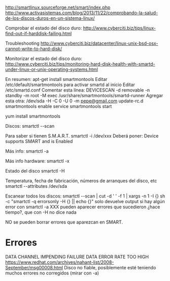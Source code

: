 http://smartlinux.sourceforge.net/smart/index.php
http://www.activasistemas.com/blog/2013/11/22/comprobando-la-salud-de-los-discos-duros-en-un-sistema-linux/

Comprobar el estado del disco duro:
http://www.cyberciti.biz/tips/linux-find-out-if-harddisk-failing.html

Troubleshooting
http://www.cyberciti.biz/datacenter/linux-unix-bsd-osx-cannot-write-to-hard-disk/

Monitorizar el estado del disco duro:
http://www.cyberciti.biz/tips/monitoring-hard-disk-health-with-smartd-under-linux-or-unix-operating-systems.html

En resumen:
apt-get install smartmontools
Editar /etc/default/smartmontools para activar smartd al inicio
Editar /etc/smartd.conf
  Comentar esta línea: DEVICESCAN -d removable -n standby -m root -M exec /usr/share/smartmontools/smartd-runner
  Agregar esta otra: /dev/sda -H -C 0 -U 0 -m pepe@gmail.com
update-rc.d smartmontools enable
service smartmontools start


yum install smartmontools

Discos:
smartctl --scan

Para saber si tienen S.M.A.R.T.
smartctl -i /dev/xxx
  Deberá poner:
  Device supports SMART and is Enabled

Más info:
smartctl -a <disco>

Más info hardware:
smartctl -x <disco>

Estado del disco
smartctl -H <disco>

Temperatura, fecha de fabricación, números de arranques del disco, etc
smartctl --attributes /dev/sda

Escanear todos los discos:
smartctl --scan | cut -d ' ' -f 1 | xargs -n 1 -I {} sh -c "smartctl -q errorsonly -H {} || echo {}"
  solo devuelve output si hay algún error
  con smartctl -a XXX pueden aparecer errores que sucedieron ¿hace tiempo?, que con -H no dice nada


NO se pueden borrar errores que aparezcan en SMART.


# Errores
DATA CHANNEL IMPENDING FAILURE DATA ERROR RATE TOO HIGH
https://www.redhat.com/archives/nahant-list/2008-September/msg00008.html
Disco no fiable, posiblemente esté teniendo muchos errores no corregidos (mirar con -a)
